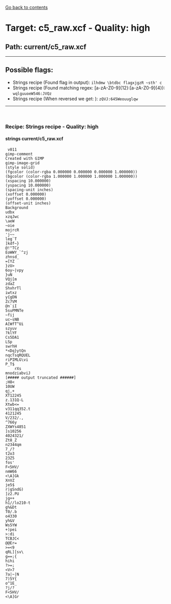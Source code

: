[Go back to contents](../contents.md)  
# Target: c5_raw.xcf  -  Quality: high  
## Path: current/c5_raw.xcf  
---  
## Possible flags:  
 - Strings recipe (Found flag in output): ``ilhdmw
\btdbc
 flagxjgzR
~sth'
	c``  
 - Strings recipe (Found matching regex: [a-zA-Z0-9]{12}:[a-zA-Z0-9]{4}): ``wqlguuoeW546:JVQz``  
 - Strings recipe (When reversed we get: ): ``zQVJ:645Weouuglqw``  
  
---  
&nbsp;  
### Recipe: Strings recipe - Quality: high  
#### strings current/c5_raw.xcf  
```  
 v011  
gimp-comment  
Created with GIMP  
gimp-image-grid  
(style solid)  
(fgcolor (color-rgba 0.000000 0.000000 0.000000 1.000000))  
(bgcolor (color-rgba 1.000000 1.000000 1.000000 1.000000))  
(xspacing 10.000000)  
(yspacing 10.000000)  
(spacing-unit inches)  
(xoffset 0.000000)  
(yoffset 0.000000)  
(offset-unit inches)  
Background  
udbx  
xzqJwc  
\aeW  
~oie  
mojrcR  
'j~~  
leg`T  
]kdf~}  
@!"TCz  
EoWWY_`^zj  
zhnsd_  
=[YZ  
}zU>  
6oy~|vpy  
}uN   
VQj[m  
zdaZ  
ShxhrTl  
iwtxz  
y{gDN  
Zc7VM  
@n`iI  
5suPMNTe  
~fij  
uc~sNB  
A[WfT^Ui  
szyuv  
?klYF  
Cs5DA1  
LSp	  
swrhH  
*<Dq}ytQn  
nqcTsqRQUEL  
riPIMLG\vi  
P_T$  
	rXs  
mnodziabviJ  
[##### output truncated ######]  
;H8<  
10UW  
qj,+  
XT12245  
z.131Q-L  
Xtwb<=  
v311qq352.t  
4121245  
V/232/.,  
^766y  
ZXWYs4851  
]s10256  
4024321/  
Zt8_Z  
n2344qm  
7_/?  
t2o3  
23Z5  
fos'  
F<5HV/  
nmW66  
<\A]Gk  
XnVZ  
je5$  
r|gSndG)  
]z2.PU  
jg++  
h1//lo210-t  
g%&Dt  
T0/.b  
o4330  
yh&V  
Ws5YW  
+)pei  
>:di  
TCBJC<  
@@Er=  
>=<9  
qRL][sv\  
g==;{  
hihi  
?>=;  
<V>7  
7a|~|N  
7)5Y{  
o^1E_  
?j/?	  
F<5HV/  
<\A]Gr  
  
```  
&nbsp;  

